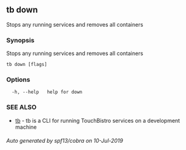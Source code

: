 ## tb down

Stops any running services and removes all containers

### Synopsis

Stops any running services and removes all containers

```
tb down [flags]
```

### Options

```
  -h, --help   help for down
```

### SEE ALSO

* [tb](tb.md)	 - tb is a CLI for running TouchBistro services on a development machine

###### Auto generated by spf13/cobra on 10-Jul-2019
